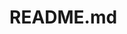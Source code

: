 # README.md

<!-- [![Build Status](http://34.122.229.8:8080/buildStatus/icon?job=instavote%2Fworker+pipeline%2Fmaster)](http:/34.122.229.8:8080/job/instavote/job/worker%20pipeline/job/master/) -->
